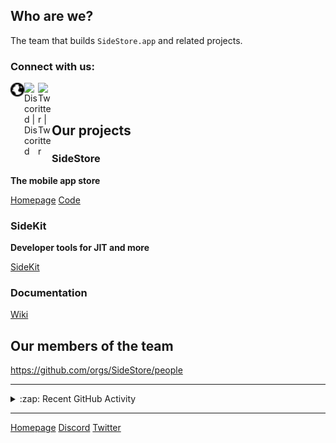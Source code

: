 <!-- 
Docs: How to use GitHub README and actions to auto-generate embedded content.
https://github.com/anuraghazra/github-readme-stats
https://www.youtube.com/watch?v=n6d4KHSKqGk
https://github.com/rahuldkjain/github-profile-readme-generator
 -->

## Who are we?

The team that builds `SideStore.app` and related projects.

### Connect with us:

<!--
[![Website](https://img.shields.io/website?label=sidestore.io&style=for-the-badge&url=https://sidestore.io)](https://sidestore.io)
[![Twitter Follow](https://img.shields.io/twitter/follow/sidestore_io?color=1DA1F2&logo=twitter&style=for-the-badge)](https://twitter.com/intent/follow?original_referer=https%3A%2F%2Fgithub.com%2Fsidestore&screen_name=sidestore)
[![GitHub Followers](https://img.shields.io/github/followers/sidestore?style=for-the-badge)]()
[![GitHub Sponsors](https://img.shields.io/github/sponsors/sidestore?style=for-the-badge
)]() 
-->

[<img align="left" alt="sidestore.io" width="22px" src="https://raw.githubusercontent.com/iconic/open-iconic/master/svg/globe.svg" />][website]
[<img align="left" alt="Discord | Discord" width="22px" src="https://cdn.jsdelivr.net/npm/simple-icons@v3/icons/discord.svg" />][discord]
[<img align="left" alt="Twitter | Twitter" width="22px" src="https://cdn.jsdelivr.net/npm/simple-icons@v3/icons/twitter.svg" />][twitter]

<br />
<br />

## Our projects

### SideStore

__The mobile app store__

[Homepage][website]
[Code][git.sidestore]

### SideKit

__Developer tools for JIT and more__

[SideKit][git.sidekit]

### Documentation

[Wiki][wiki]

## Our members of the team

https://github.com/orgs/SideStore/people

---

<details>
  <summary>:zap: Recent GitHub Activity</summary>

<!--START_SECTION:activity-->
1. 🎉 Merged PR [#770](https://github.com/SideStore/SideStore/pull/770) in [SideStore/SideStore](https://github.com/SideStore/SideStore)
2. 🗣 Commented on [#770](https://github.com/SideStore/SideStore/issues/770) in [SideStore/SideStore](https://github.com/SideStore/SideStore)
3. 🗣 Commented on [#770](https://github.com/SideStore/SideStore/issues/770) in [SideStore/SideStore](https://github.com/SideStore/SideStore)
4. 💪 Opened PR [#770](https://github.com/SideStore/SideStore/pull/770) in [SideStore/SideStore](https://github.com/SideStore/SideStore)
5. 🎉 Merged PR [#769](https://github.com/SideStore/SideStore/pull/769) in [SideStore/SideStore](https://github.com/SideStore/SideStore)
6. 🗣 Commented on [#769](https://github.com/SideStore/SideStore/issues/769) in [SideStore/SideStore](https://github.com/SideStore/SideStore)
7. 💪 Opened PR [#769](https://github.com/SideStore/SideStore/pull/769) in [SideStore/SideStore](https://github.com/SideStore/SideStore)
8. 🗣 Commented on [#764](https://github.com/SideStore/SideStore/issues/764) in [SideStore/SideStore](https://github.com/SideStore/SideStore)
9. 🗣 Commented on [#768](https://github.com/SideStore/SideStore/issues/768) in [SideStore/SideStore](https://github.com/SideStore/SideStore)
10. 🗣 Commented on [#768](https://github.com/SideStore/SideStore/issues/768) in [SideStore/SideStore](https://github.com/SideStore/SideStore)
11. ❗️ Reopened issue [#768](https://github.com/SideStore/SideStore/issues/768) in [SideStore/SideStore](https://github.com/SideStore/SideStore)
12. ❗️ Closed issue [#768](https://github.com/SideStore/SideStore/issues/768) in [SideStore/SideStore](https://github.com/SideStore/SideStore)
13. ❗️ Opened issue [#768](https://github.com/SideStore/SideStore/issues/768) in [SideStore/SideStore](https://github.com/SideStore/SideStore)
14. 🗣 Commented on [#766](https://github.com/SideStore/SideStore/issues/766) in [SideStore/SideStore](https://github.com/SideStore/SideStore)
15. ❗️ Closed issue [#767](https://github.com/SideStore/SideStore/issues/767) in [SideStore/SideStore](https://github.com/SideStore/SideStore)
16. 🗣 Commented on [#767](https://github.com/SideStore/SideStore/issues/767) in [SideStore/SideStore](https://github.com/SideStore/SideStore)
17. 🗣 Commented on [#767](https://github.com/SideStore/SideStore/issues/767) in [SideStore/SideStore](https://github.com/SideStore/SideStore)
18. 🗣 Commented on [#767](https://github.com/SideStore/SideStore/issues/767) in [SideStore/SideStore](https://github.com/SideStore/SideStore)
19. 🗣 Commented on [#763](https://github.com/SideStore/SideStore/issues/763) in [SideStore/SideStore](https://github.com/SideStore/SideStore)
20. 🗣 Commented on [#767](https://github.com/SideStore/SideStore/issues/767) in [SideStore/SideStore](https://github.com/SideStore/SideStore)
<!--END_SECTION:activity-->

</details>

---

[Homepage][patreon] [Discord][discord] [Twitter][twitter]

<!--
- [Patreon][patreon]
- [OpenCollective][opencollective]
- [YouTube][youtube]
-->

[website]: https://sidestore.io
[wiki]: https://wiki.sidestore.io
[twitter]: https://twitter.com/sidestore_io
[discord]: https://discord.gg/sidestore-949183273383395328
[youtube]: https://youtube.com/TODO
[patreon]: https://www.patreon.com/SideStore
[opencollective]: https://opencollective.com/TODO
[git.sidestore]: https://github.com/SideStore/SideStore/
[git.sidekit]: https://github.com/SideStore/SideKit

